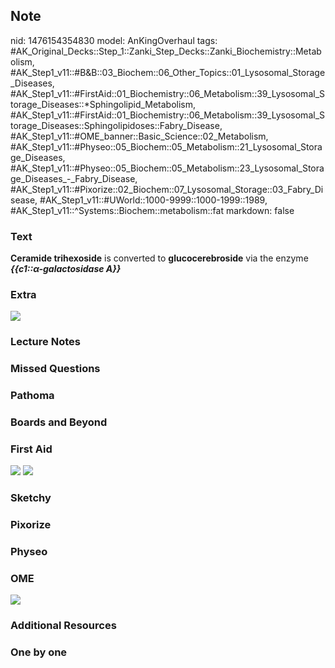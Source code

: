 ## Note
nid: 1476154354830
model: AnKingOverhaul
tags: #AK_Original_Decks::Step_1::Zanki_Step_Decks::Zanki_Biochemistry::Metabolism, #AK_Step1_v11::#B&B::03_Biochem::06_Other_Topics::01_Lysosomal_Storage_Diseases, #AK_Step1_v11::#FirstAid::01_Biochemistry::06_Metabolism::39_Lysosomal_Storage_Diseases::*Sphingolipid_Metabolism, #AK_Step1_v11::#FirstAid::01_Biochemistry::06_Metabolism::39_Lysosomal_Storage_Diseases::Sphingolipidoses::Fabry_Disease, #AK_Step1_v11::#OME_banner::Basic_Science::02_Metabolism, #AK_Step1_v11::#Physeo::05_Biochem::05_Metabolism::21_Lysosomal_Storage_Diseases, #AK_Step1_v11::#Physeo::05_Biochem::05_Metabolism::23_Lysosomal_Storage_Diseases_-_Fabry_Disease, #AK_Step1_v11::#Pixorize::02_Biochem::07_Lysosomal_Storage::03_Fabry_Disease, #AK_Step1_v11::#UWorld::1000-9999::1000-1999::1989, #AK_Step1_v11::^Systems::Biochem::metabolism::fat
markdown: false

### Text
<div>
  <b>Ceramide trihexoside</b> is converted to
  <b>glucocerebroside</b> via the enzyme <i style=
  "font-weight: bold;">{{c1::α-galactosidase A}}</i>
</div>

### Extra
<img src="paste-510542762475686.jpg">

### Lecture Notes


### Missed Questions


### Pathoma


### Boards and Beyond


### First Aid
<img src="tmpmuEIaa.png"> <img src="tmphBg0hb.png">

### Sketchy


### Pixorize


### Physeo


### OME
<div class="ome-widget">
  <a href=
  "https://onlinemeded.org/spa/metabolism?ref=anki"><img src=
  "_OME_AnkiFlashcards_Topic_3.png"></a>
</div>

### Additional Resources


### One by one


